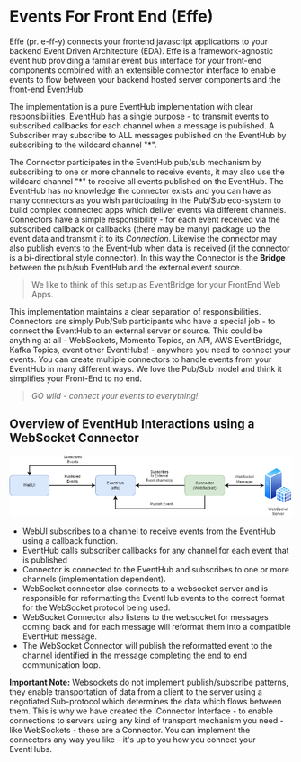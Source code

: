 # Events For Front End (Effe)

Effe (pr. e-ff-y) connects your frontend javascript applications to your backend Event Driven Architecture (EDA).
Effe is a framework-agnostic event hub providing a familiar event bus interface for your front-end components combined 
with an extensible connector interface to enable events to flow between your backend hosted server components and the front-end EventHub.

The implementation is a pure EventHub implementation with clear responsibilities.  EventHub has a single purpose - to transmit events to subscribed callbacks for each channel when a message is published.
A Subscriber may subscribe to ALL messages published on the EventHub by subscribing to the wildcard channel "\*".

The Connector participates in the EventHub pub/sub mechanism by subscribing to one or more channels to receive events, it may also use the wildcard channel "*" to receive all events published on the EventHub.
The EventHub has no knowledge the connector exists and you can have as many connectors as you wish participating in the Pub/Sub eco-system to build complex connected apps which deliver events via different channels.
Connectors have a simple responsibility - for each event received via the subscribed callback or callbacks (there may be many) package up the event data and transmit it to its _Connection_.  Likewise the connector may also publish
events to the EventHub when data is received (if the connector is a bi-directional style connector).  In this way the Connector is the **Bridge** between the pub/sub EventHub and the external event source.

> We like to think of this setup as EventBridge for your FrontEnd Web Apps.

This implementation maintains a clear separation of responsibilities.  Connectors are simply Pub/Sub participants who have a special job - to connect the EventHub to an external server or source.
This could be anything at all - WebSockets, Momento Topics, an API, AWS EventBridge, Kafka Topics, event other EventHubs! - anywhere you need to connect your events.  You can create multiple connectors to handle events from your EventHub in many different ways.
We love the Pub/Sub model and think it simplifies your Front-End to no end.  

> _GO wild - connect your events to everything!_

## Overview of EventHub Interactions using a WebSocket Connector

![](assets/eventhub-overview.png)

- WebUI subscribes to a channel to receive events from the EventHub using a callback function.
- EventHub calls subscriber callbacks for any channel for each event that is published
- Connector is connected to the EventHub and subscribes to one or more channels (implementation dependent).
- WebSocket connector also connects to a websocket server and is responsible for reformatting the EventHub events to the correct format for the WebSocket protocol being used.
- WebSocket Connector also listens to the websocket for messages coming back and for each message will reformat them into a compatible EventHub message.  
- The WebSocket Connector will publish the reformatted event to the channel identified in the message completing the end to end communication loop.

**Important Note:** Websockets do not implement publish/subscribe patterns, they enable transportation of data from a client to the server using a negotiated Sub-protocol which determines the data which flows between them.
This is why we have created the IConnector Interface - to enable connections to servers using any kind of transport mechanism you need - like WebSockets - these are a Connector.
You can implement the connectors any way you like - it's up to you how you connect your EventHubs.
